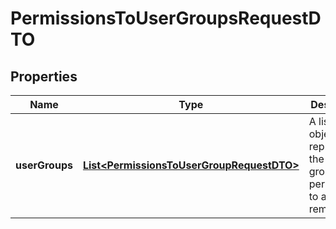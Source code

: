 

# PermissionsToUserGroupsRequestDTO


## Properties

| Name | Type | Description | Notes |
|------------ | ------------- | ------------- | -------------|
|**userGroups** | [**List&lt;PermissionsToUserGroupRequestDTO&gt;**](PermissionsToUserGroupRequestDTO.md) | A list of objects representing the user groups and permissions to assign or remove. |  [optional] |




